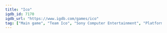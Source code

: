 ```yaml
---
title: "Ico"
igdb_id: 7170
igdb_url: "https://www.igdb.com/games/ico"
tag: ["Main game", "Team Ico", "Sony Computer Entertainment", "Platform", "Puzzle", "Adventure", "Single player", "Third person", "Action", "Fantasy", "Drama"]
---
```

